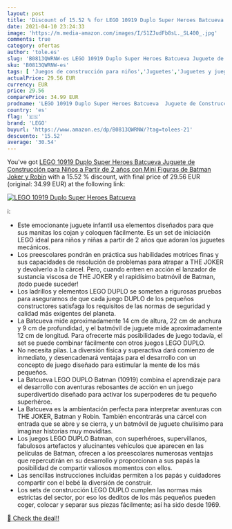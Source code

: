 ```yaml
---
layout: post
title: 'Discount of 15.52 % for LEGO 10919 Duplo Super Heroes Batcueva  '
date: 2021-04-10 23:24:33
image: 'https://m.media-amazon.com/images/I/51ZJudFb8sL._SL400_.jpg'
comments: true
category: ofertas
author: 'tole.es'
slug: 'B0813QWRNW-es LEGO 10919 Duplo Super Heroes Batcueva Juguete de...'
sku: 'B0813QWRNW-es'
tags: [ 'Juegos de construcción para niños','Juguetes','Juguetes y juegos','lego', ]
actualPrice: 29.56 EUR
currency: EUR
price: 29.56
comparePrice: 34.99 EUR
prodname: 'LEGO 10919 Duplo Super Heroes Batcueva  Juguete de Construcción para Niños a Partir de 2 años con Mini Figuras de Batman  Joker y Robin'
country: 'es'
flag: '🇪🇸'
brand: 'LEGO'
buyurl: 'https://www.amazon.es/dp/B0813QWRNW/?tag=tolees-21'
descuento: '15.52'
average: '30.54'
---
```


You've got [LEGO 10919 Duplo Super Heroes Batcueva  Juguete de Construcción para Niños a Partir de 2 años con Mini Figuras de Batman  Joker y Robin](https://www.amazon.es/dp/B0813QWRNW/?tag=tolees-21) with a  15.52 % discount, with final price of 29.56 EUR (original: 34.99 EUR) at the following link:

[![LEGO 10919 Duplo Super Heroes Batcueva  ](https://m.media-amazon.com/images/I/51ZJudFb8sL._SL400_.jpg)](https://www.amazon.es/dp/B0813QWRNW/?tag=tolees-21)

ℹ️:

- Este emocionante juguete infantil usa elementos diseñados para que sus manitas los cojan y coloquen fácilmente. Es un set de iniciación LEGO ideal para niños y niñas a partir de 2 años que adoran los juguetes mecánicos.
- Los preescolares pondrán en práctica sus habilidades motrices finas y sus capacidades de resolución de problemas para atrapar a THE JOKER y devolverlo a la cárcel. Pero, cuando entren en acción el lanzador de sustancia viscosa de THE JOKER y el rapidísimo batmóvil de Batman, ¡todo puede suceder!
- Los ladrillos y elementos LEGO DUPLO se someten a rigurosas pruebas para asegurarnos de que cada juego DUPLO de los pequeños constructores satisfaga los requisitos de las normas de seguridad y calidad más exigentes del planeta.
- La Batcueva mide aproximadamente 14 cm de altura, 22 cm de anchura y 9 cm de profundidad, y el batmóvil de juguete mide aproximadamente 12 cm de longitud. Para ofrecerte más posibilidades de juego todavía, el set se puede combinar fácilmente con otros juegos LEGO DUPLO.
- No necesita pilas. La diversión física y superactiva dará comienzo de inmediato, y desencadenará ventajas para el desarrollo con un concepto de juego diseñado para estimular la mente de los más pequeños.
- La Batcueva LEGO DUPLO Batman (10919) combina el aprendizaje para el desarrollo con aventuras rebosantes de acción en un juego superdivertido diseñado para activar los superpoderes de tu pequeño superhéroe.
- La Batcueva es la ambientación perfecta para interpretar aventuras con THE JOKER, Batman y Robin. También encontrarás una cárcel con entrada que se abre y se cierra, y un batmóvil de juguete chulísimo para imaginar historias muy moviditas.
- Los juegos LEGO DUPLO Batman, con superhéroes, supervillanos, fabulosos artefactos y alucinantes vehículos que aparecen en las películas de Batman, ofrecen a los preescolares numerosas ventajas que repercutirán en su desarrollo y proporcionan a sus papás la posibilidad de compartir valiosos momentos con ellos.
- Las sencillas instrucciones incluidas permiten a los papás y cuidadores compartir con el bebé la diversión de construir.
- Los sets de construcción LEGO DUPLO cumplen las normas más estrictas del sector, por eso los deditos de los más pequeños pueden coger, colocar y separar sus piezas fácilmente; así ha sido desde 1969.

[🛒 Check the deal!!](https://www.amazon.es/dp/B0813QWRNW/?tag=tolees-21)
